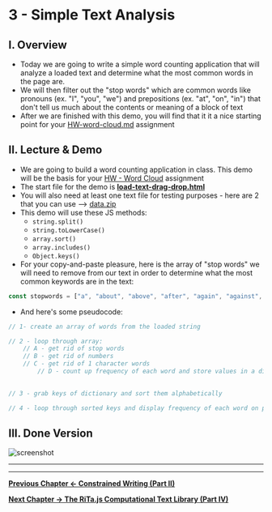 # 3 - Simple Text Analysis

## I. Overview
- Today we are going to write a simple word counting application that will analyze a loaded text and determine what the most common words in the page are.
- We will then filter out the "stop words" which are common words like pronouns (ex. "I", "you", "we") and prepositions (ex. "at", "on", "in") that don't tell us much about the contents or meaning of a block of text
- After we are finished with this demo, you will find that it it a nice starting point for your [HW-word-cloud.md](./HW-word-cloud.md) assignment

## II. Lecture & Demo
- We are going to build a word counting application in class. This demo will be the basis for your [HW - Word Cloud](./HW-word-cloud.md) assignment
- The start file for the demo is [**load-text-drag-drop.html**](./text-1.md/#I-D)
- You will also need at least one text file for testing purposes - here are 2 that you can use --> [data.zip](./_files/data.zip)
- This demo will use these JS methods:
  - `string.split()`
  - `string.toLowerCase()`
  - `array.sort()`
  - `array.includes()`
  - `Object.keys()`
- For your copy-and-paste pleasure, here is the array of "stop words" we will need to remove from our text in order to determine what the most common keywords are in the text:

```js
const stopwords = ["a", "about", "above", "after", "again", "against", "all", "am", "an", "and", "any","are","aren't","as","at","be","because","been","before","being","below","between","both","but","by","can't","cannot","could","couldn't","did","didn't","do","does","doesn't","doing","don't","down","during","each","few","for","from","further","had","hadn't","has","hasn't","have","haven't","having","he","he'd","he'll","he's","her","here","here's","hers","herself","him","himself","his","how","how's","i","i'd","i'll","i'm","i've","if","in","into","is","isn't","it","it's","its","itself","let's","me","more","most","mustn't","my","myself","no","nor","not","of","off","on","once","only","or","other","ought","our","ours","ourselves","out","over","own","same","shan't","she","she'd","she'll","she's","should","shouldn't","so","some","such","than","that","that's","the","their","theirs","them","themselves","then","there","there's","these","they","they'd","they'll","they're","they've","this","those","through","to","too","under","until","up","very","was","wasn't","we","we'd","we'll","we're","we've","were","weren't","what","what's","when","when's","where","where's","which","while","who","who's","whom","why","why's","with","won't","would","wouldn't","you","you'd","you'll","you're","you've","your","yours","yourself","yourselves"];
```

- And here's some pseudocode:

```js
// 1- create an array of words from the loaded string

// 2 - loop through array:
	// A - get rid of stop words
	// B - get rid of numbers
	// C - get rid of 1 character words
        // D - count up frequency of each word and store values in a dictionary (i.e. Object)
  

// 3 - grab keys of dictionary and sort them alphabetically

// 4 - loop through sorted keys and display frequency of each word on page
```

## III. Done Version

![screenshot](./_images/text-8.png)

<hr><hr>

**[Previous Chapter <- Constrained Writing (Part II)](text-2.md)**

**[Next Chapter -> The RiTa.js Computational Text Library (Part IV)](text-4.md)**
